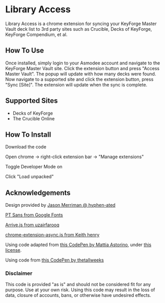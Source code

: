 # Library Access

Library Access is a chrome extension for syncing your KeyForge Master Vault deck list to 3rd party sites such as Crucible, Decks of KeyForge, KeyForge Compendium, et al.

## How To Use

Once installed, simply login to your Asmodee account and navigate to the KeyForge Master Vault site. Click the extension button and press "Access Master Vault". The popup will update with how many decks were found. Now navigate to a supported site and click the extension button, press "Sync [Site]". The extension will update when the sync is complete.

## Supported Sites

- Decks of KeyForge
- The Crucible Online

## How To Install

Download the code

Open chrome -> right-click extension bar -> "Manage extensions"

Toggle Developer Mode on

Click "Load unpacked"

## Acknowledgements

Design provided by [Jason Merriman @ hyphen-ated](http://hyphen-ated.com/)

[PT Sans from Google Fonts](https://fonts.google.com/specimen/PT+Sans)

[Arrive.js from uzairfarooq](https://github.com/uzairfarooq/arrive)

[chrome-extension-async.js from Keith henry](https://github.com/KeithHenry/chromeExtensionAsync)

Using code adapted from [this CodePen by Mattia Astorino](https://codepen.io/equinusocio/pen/wPvvmv), under [this license](pure-css-drawer-menu.license.txt).

Using code from [this CodePen by thetallweeks](https://codepen.io/thetallweeks)

### Disclaimer

This code is provided "as is" and should not be considered fit for any purpose. Use at your own risk. Using this code may result in the loss of data, closure of accounts, bans, or otherwise have undesired effects.